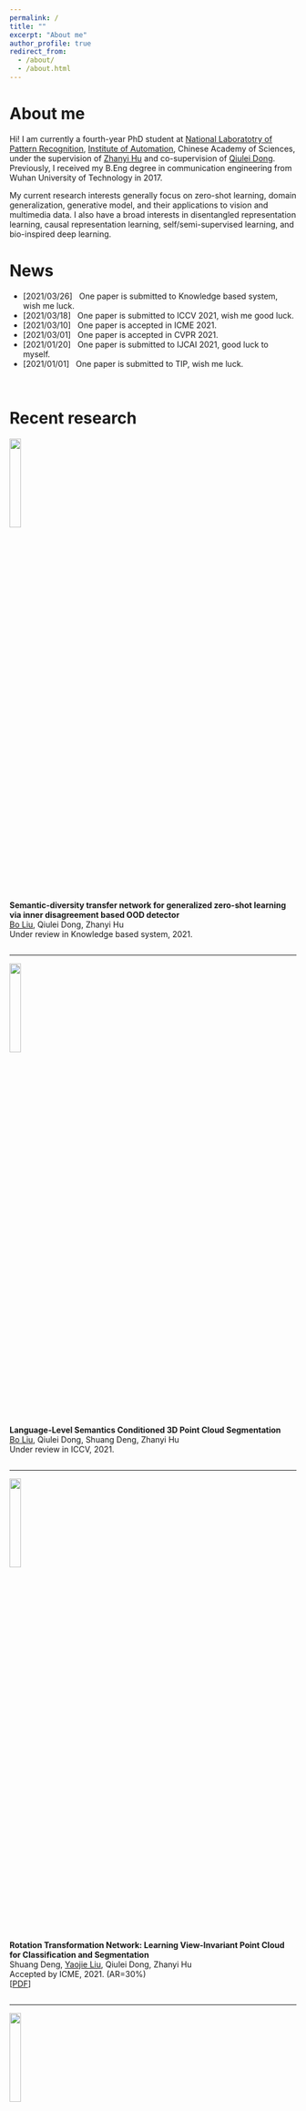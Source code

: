 ```yaml
---
permalink: /
title: ""
excerpt: "About me"
author_profile: true
redirect_from: 
  - /about/
  - /about.html
---
```


About me
======
Hi! I am currently a fourth-year PhD student at [National Laboratotry of Pattern Recognition](http://nlpr-web.ia.ac.cn/cn/index.html), [Institute of Automation](http://www.ia.cas.cn/), Chinese Academy of Sciences, under the supervision of [Zhanyi Hu](http://vision.ia.ac.cn/Faculty/zyhu/index.htm) and co-supervision of [Qiulei Dong](http://vision.ia.ac.cn/Faculty/qldong/index.htm). Previously, I received my B.Eng degree in communication engineering from Wuhan University of Technology in 2017.

My current research interests generally focus on zero-shot learning, domain generalization, generative model, and their applications to vision and multimedia data. I also have a broad interests in disentangled representation learning, causal representation learning, self/semi-supervised learning, and bio-inspired deep learning.

News
======
* [2021/03/26] &nbsp; One paper is submitted to Knowledge based system, wish me luck.
* [2021/03/18] &nbsp; One paper is submitted to ICCV 2021, wish me good luck.
* [2021/03/10] &nbsp; One paper is accepted in ICME 2021.
* [2021/03/01] &nbsp; One paper is accepted in CVPR 2021.
* [2021/01/20] &nbsp; One paper is submitted to IJCAI 2021, good luck to myself.
* [2021/01/01] &nbsp; One paper is submitted to TIP, wish me luck.


<br/>

<!--
Research Highlights
======
<iframe src="https://www.youtube.com/embed/K5_VnSci9uE" 
    width="200" 
    frameborder="0" 
    allowfullscreen>
</iframe>

<br/>

<!--
<iframe src="https://www.youtube.com/embed/b3gUwkJJuRs" 
    width="400" 
    height="225"
    frameborder="0" 
    allowfullscreen>
</iframe>

<br/>
--> 

Recent research
======
<div class="row">
  <div class="column left">
    <img align="left" width="20%" src="https://flywithcloud.github.io/images/KBS2021.jpg?raw=true">  
  </div>
  <div class="column middle">&nbsp;</div>
  <div class="column right">
    <p>
      <strong>Semantic-diversity transfer network for generalized zero-shot learning via inner disagreement based OOD detector</strong><br/>
      <u>Bo Liu</u>, Qiulei Dong, Zhanyi Hu<br/>
      Under review in Knowledge based system, 2021.<br/>
    </p>
  </div>
</div>

___

<div class="row">
  <div class="column left">
    <img align="left" width="20%" src="https://flywithcloud.github.io/images/ICCV2021.jpg?raw=true">  
  </div>
  <div class="column middle">&nbsp;</div>
  <div class="column right">
    <p>
      <strong>Language-Level Semantics Conditioned 3D Point Cloud Segmentation</strong><br/>
      <u>Bo Liu</u>, Qiulei Dong, Shuang Deng, Zhanyi Hu<br/>
      Under review in ICCV, 2021.<br/>
    </p>
  </div>
</div>

___

<div class="row">
  <div class="column left">
    <img align="left" width="20%" src="https://flywithcloud.github.io/images/ICME2021.jpg">  
  </div>
  <div class="column middle">&nbsp;</div>
  <div class="column right">
    <p>
      <strong>Rotation Transformation Network: Learning View-Invariant Point Cloud for Classification and Segmentation</strong><br/>
      Shuang Deng, <u>Yaojie Liu</u>, Qiulei Dong, Zhanyi Hu<br/>
      Accepted by ICME, 2021. (AR=30%)<br/>
     [<a href="https://flywithcloud.github.io/files/ICME2021.pdf">PDF</a>]
    </p>
  </div>
</div>

___

<div class="row">
  <div class="column left">
    <img align="left" width="20%" src="https://flywithcloud.github.io/images/ICME2021.jpg">  
  </div>
  <div class="column middle">&nbsp;</div>
  <div class="column right">
    <p>
      <strong>Rotation Transformation Network: Learning View-Invariant Point Cloud for Classification and Segmentation</strong><br/>
      Shuang Deng, <u>Yaojie Liu</u>, Qiulei Dong, Zhanyi Hu<br/>
      Accepted by ICME, 2021. (AR=30%)<br/>
     [<a href="https://arxiv.org/abs/1904.02860">PDF</a>][<a href="https://yaojieliu.github.io/files/cvpr19.pdf">Poster</a>][<a href="http://cvlab.cse.msu.edu/siw-m-spoof-in-the-wild-with-multiple-attacks-database.html">Dataset</a>][<a href="https://github.com/yaojieliu/CVPR2019-DeepTreeLearningForZeroShotFaceAntispoofing">Code</a>]
    </p>
  </div>
</div>


<br/>

Service
======
PC Member of AAAI 2021.
Workshop volunteer of ICPR 2018.

Personal
======
I have broad interests in reading about philosophy/history/economics.<br/>
I also love traveling, hiking and many other outdoor activities. Some recent travelling photos are shown below<br/>
<img src="https://flywithcloud.github.io/images/travel.jpg?raw=true" alt="Photo" style="width: 300;" align="center"/>
